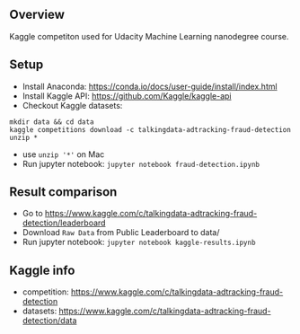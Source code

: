 ## Overview

Kaggle competiton used for Udacity Machine Learning nanodegree course.

## Setup

- Install Anaconda: https://conda.io/docs/user-guide/install/index.html
- Install Kaggle API: https://github.com/Kaggle/kaggle-api
- Checkout Kaggle datasets:
```
mkdir data && cd data
kaggle competitions download -c talkingdata-adtracking-fraud-detection
unzip *
```
 - use `unzip '*'` on Mac
- Run jupyter notebook: `jupyter notebook fraud-detection.ipynb`

## Result comparison

- Go to https://www.kaggle.com/c/talkingdata-adtracking-fraud-detection/leaderboard
- Download `Raw Data` from Public Leaderboard to data/
- Run jupyter notebook: `jupyter notebook kaggle-results.ipynb`

## Kaggle info

- competition: https://www.kaggle.com/c/talkingdata-adtracking-fraud-detection
- datasets: https://www.kaggle.com/c/talkingdata-adtracking-fraud-detection/data
